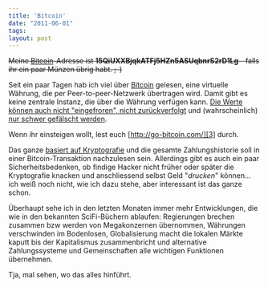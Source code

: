 ```yaml
---
title: 'Bitcoin'
date: "2011-06-01"
tags: 
layout: post
---
```

<del>Meine [Bitcoin][0]-Adresse ist <strong>15QiUXXBjqkATFj5HZn5ASUqbnrS2rD1Lg</strong> - falls ihr ein paar Münzen übrig habt. ;-)</del>

Seit ein paar Tagen hab ich viel über [Bitcoin][0] gelesen, eine virtuelle Währung, die per Peer-to-peer-Netzwerk übertragen wird. Damit gibt es keine zentrale Instanz, die über die Währung verfügen kann. [Die Werte können auch nicht "eingefroren", nicht zurückverfolgt][1] und (wahrscheinlich) [nur schwer gefälscht werden][2].

Wenn ihr einsteigen wollt, lest euch [http://go-bitcoin.com/][3] durch.

Das ganze [basiert auf Kryptografie][4] und die gesamte Zahlungshistorie soll in einer Bitcoin-Transaktion nachzulesen sein. Allerdings gibt es auch ein paar Sicherheitsbedenken, ob findige Hacker nicht früher oder später die Kryptografie knacken und anschliessend selbst Geld "<em>drucken</em>" können... ich weiß noch nicht, wie ich dazu stehe, aber interessant ist das ganze schon.

Überhaupt sehe ich in den letzten Monaten immer mehr Entwicklungen, die wie in den bekannten SciFi-Büchern ablaufen: Regierungen brechen zusammen bzw werden von Megakonzernen übernommen, Währungen verschwinden im Bodenlosen, Globalisierung macht die lokalen Märkte kaputt bis der Kapitalismus zusammenbricht und alternative Zahlungssysteme und Gemeinschaften alle wichtigen Funktionen übernehmen.

Tja, mal sehen, wo das alles hinführt.

[0]: http://bitcoin.org/
[1]: http://launch.is/blog/l019-bitcoin-p2p-currency-the-most-dangerous-project-weve-ev.html
[2]: http://www.spiegel.de/netzwelt/netzpolitik/0,1518,765382,00.html
[3]: http://go-bitcoin.com/
[4]: http://bitcoin.org/bitcoin.pdf
